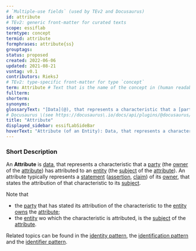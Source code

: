 ```yaml
---
# `Multiple-use fields` (used by TEv2 and Docusaurus)
id: attribute
# TEv2: generic front-matter for curated texts
scope: essiflab
termtype: concept
termid: attribute
formphrases: attribute{ss}
grouptags:
status: proposed
created: 2022-06-06
updated: 2021-08-21
vsntag: v0.1
contributors: RieksJ
# TEv2: type-specific front-matter for type `concept`
term: Attribute # Text that is the name of the concept in (human readable) texts.
fullterm:
shorterm:
synonyms:
glossaryText: "[Data](@), that represents a characteristic that a [party](@) (the [owner](@) of the [attribute](@)) has attributed to an [entity](@) (which is the [subject](@) of that attribute)."
# Docusaurus \(see https://docusaurus\.io/docs/api/plugins/@docusaurus/plugin-content-docs#markdown-front-matter\):
title: "Attribute"
displayed_sidebar: essifLabSideBar
hoverText: "Attribute (of an Entity): Data, that represents a characteristic that a Party (the Owner of the attribute) has attributed to an Entity (which is the Subject of that attribute)."
---
```


### Short Description
An **Attribute** is [data](@), that represents a characteristic that a [party](@) (the [owner](@) of the [attribute](@)) has attributed to an [entity](@) (the [subject](@) of the [attribute](@)). An attribute typically represents a [statement](@) ([assertion](@), [claim](@)) of its [owner](@), that states the attribution of that characteristic to its [subject](@).

Note that
- the [party](@) that has stated its attribution of the characteristic to the [entity](@) [owns](@) the [attribute](@);
- the [entity](@) wo which the characteristic is attributed, is the [subject](@) of the [attribute](@).

Related topics can be found in the [identity pattern](pattern-identity@), the [identification pattern](pattern-identification@) and the [identifier pattern](pattern-identifier@).
